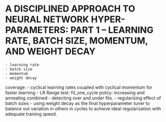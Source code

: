 # A DISCIPLINED APPROACH TO NEURAL NETWORK HYPER-PARAMETERS: PART 1 – LEARNING RATE, BATCH SIZE, MOMENTUM, AND WEIGHT DECAY
	- learning rate
	- batch size
	- momentum
	- weight decay


coverage:
	- cyclical learning rates coupled with cyclical momentum for faster learning
		- LR Range test: fit_one_cycle policy: increasing and annealing combined
		- detecting over and under fits. 
	- regularizing effect of batch sizes
	- using weight decay as the final hyperparameter tuner to balance out variation in others in cycles to achieve ideal regularization with adequate training speed.

